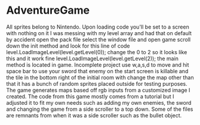 # AdventureGame
All sprites belong to Nintendo.
Upon loading code you'll be set to a screen with nothing on it I was messing with my level array and had that on default by accident open the pack file select the window file and open game scroll down the init method and look for this line of code level.LoadImageLevel(level.getLevel(0)); change the 0 to 2 so it looks like this and it work fine level.LoadImageLevel(level.getLevel(2));
the main method is located in game.
Incomplete project use w,a,s,d to move and hit space bar to use your sword that enemy on the start screen is killable and the tile in the bottom right of the initial room with change the map other than that it has a bunch of random sprites placed outside for testing purposes.
The game generates maps based off rgb inputs from a customized image I created.
The code from this game mostly comes from a tutorial but I adjusted it to fit my own needs such as adding my own enemies, the sword and changing the game from a side scroller to a top down.
Some of the files are remnants from when it was a side scroller such as the bullet object.
